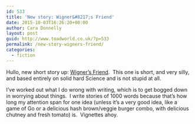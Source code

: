 ```yaml
---
id: 533
title: 'New story: Wigner&#8217;s Friend'
date: 2015-10-03T16:26:20+00:00
author: Cara Donnelly
layout: post
guid: http://www.toadworld.co.uk/?p=533
permalink: /new-story-wigners-friend/
categories:
  - fiction
---
```

Hullo, new short story up: [Wigner&#8217;s Friend](http://www.toadworld.co.uk/?page_id=530).  This one is short, and very silly, and based entirely on solid hard Science and is not stupid at all.

I&#8217;ve worked out what I do wrong with writing, which is to get bogged down in worrying about things.  I write stories of 1000 words because that&#8217;s how long my attention span for one idea (unless it&#8217;s a very good idea, like a game of Go or a delicious hash brown/veggie burger combo, with delicious chutney and fresh tomato) is.  Vignettes ahoy.